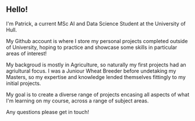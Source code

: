 ## Hello!

I'm Patrick, a current MSc AI and Data Science Student at the University of Hull. 

My Github account is where I store my personal projects completed outside of University, hoping to practice and showcase some skills in particular areas of interest!

My backgroud is mostly in Agriculture, so naturally my first projects had an agriultural focus. I was a Juniour Wheat Breeder before undetaking my Masters, so my expertise and knowledge lended themselves fittingly to my initial projects.

My goal is to create a diverse range of projects encasing all aspects of what I'm learning on my course, across a range of subject areas. 

Any questions please get in touch!


